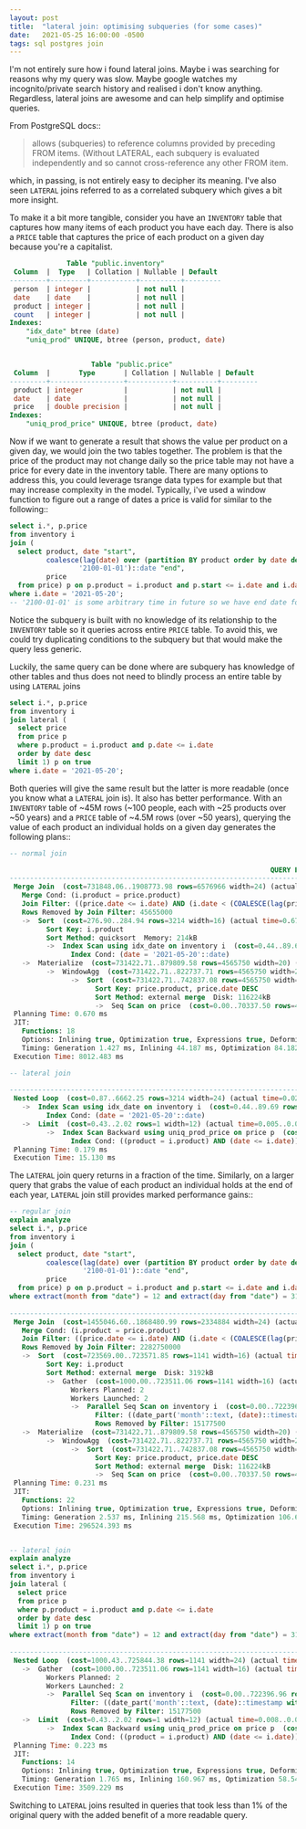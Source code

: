 ```yaml
---
layout: post
title:  "lateral join: optimising subqueries (for some cases)"
date:   2021-05-25 16:00:00 -0500
tags: sql postgres join
---
```


I'm not entirely sure how i found lateral joins. Maybe i was searching for reasons why my query
was slow. Maybe google watches my incognito/private search history and realised i don't know
anything. Regardless, lateral joins are awesome and can help simplify and optimise queries.

From PostgreSQL docs::

> allows (subqueries) to reference columns provided by preceding FROM items. (Without LATERAL,
> each subquery is evaluated independently and so cannot cross-reference any other FROM item.

which, in passing, is not entirely easy to decipher its meaning. I've also seen `LATERAL` joins
referred to as a correlated subquery which gives a bit more insight. 

To make it a bit more tangible, consider you have an `INVENTORY` table that captures how many items
of each product you have each day. There is also a `PRICE` table that captures the price of each
product on a given day because you're a capitalist.

```sql
              Table "public.inventory"
 Column  |  Type   | Collation | Nullable | Default
---------+---------+-----------+----------+---------
 person  | integer |           | not null |
 date    | date    |           | not null |
 product | integer |           | not null |
 count   | integer |           | not null |
Indexes:
    "idx_date" btree (date)
    "uniq_prod" UNIQUE, btree (person, product, date)


                    Table "public.price"
 Column  |       Type       | Collation | Nullable | Default
---------+------------------+-----------+----------+---------
 product | integer          |           | not null |
 date    | date             |           | not null |
 price   | double precision |           | not null |
Indexes:
    "uniq_prod_price" UNIQUE, btree (product, date)
```

Now if we want to generate a result that shows the value per product on a given day, we would join
the two tables together. The problem is that the price of the product may not change daily so the
price table may not have a price for every date in the inventory table. There are many options to
address this, you could leverage tsrange data types for example but that may increase complexity
in the model. Typically, i've used a window function to figure out a range of dates a price is
valid for similar to the following::

```sql
select i.*, p.price
from inventory i
join (
  select product, date "start",
         coalesce(lag(date) over (partition BY product order by date desc),
                 '2100-01-01')::date "end",
         price
  from price) p on p.product = i.product and p.start <= i.date and i.date < p.end
where i.date = '2021-05-20';
-- '2100-01-01' is some arbitrary time in future so we have end date for latest price
```

Notice the subquery is built with no knowledge of its relationship to the `INVENTORY` table so it
queries across entire `PRICE` table. To avoid this, we could try duplicating conditions to the
subquery but that would make the query less generic.

Luckily, the same query can be done where are subquery has knowledge of other tables and thus
does not need to blindly process an entire table by using `LATERAL` joins

```sql
select i.*, p.price
from inventory i
join lateral (
  select price
  from price p
  where p.product = i.product and p.date <= i.date
  order by date desc
  limit 1) p on true
where i.date = '2021-05-20';
```

Both queries will give the same result but the latter is more readable (once you know what a
`LATERAL` join is). It also has better performance. With an `INVENTORY` table of ~45M rows
(~100 people, each with ~25 products over ~50 years) and a `PRICE` table of ~4.5M rows (over ~50
years), querying the value of each product an individual holds on a given day generates the
following plans::

```sql
-- normal join

                                                                QUERY PLAN
------------------------------------------------------------------------------------------------------------------------------------------
 Merge Join  (cost=731848.06..1908773.98 rows=6576966 width=24) (actual time=2138.093..7967.517 rows=2500 loops=1)
   Merge Cond: (i.product = price.product)
   Join Filter: ((price.date <= i.date) AND (i.date < (COALESCE(lag(price.date) OVER (?), '2100-01-01'::date))))
   Rows Removed by Join Filter: 45655000
   ->  Sort  (cost=276.90..284.94 rows=3214 width=16) (actual time=0.677..1.140 rows=2500 loops=1)
         Sort Key: i.product
         Sort Method: quicksort  Memory: 214kB
         ->  Index Scan using idx_date on inventory i  (cost=0.44..89.69 rows=3214 width=16) (actual time=0.022..0.369 rows=2500 loops=1)
               Index Cond: (date = '2021-05-20'::date)
   ->  Materialize  (cost=731422.71..879809.58 rows=4565750 width=20) (actual time=1940.290..4673.601 rows=45657501 loops=1)
         ->  WindowAgg  (cost=731422.71..822737.71 rows=4565750 width=20) (actual time=1940.282..2154.701 rows=456576 loops=1)
               ->  Sort  (cost=731422.71..742837.08 rows=4565750 width=16) (actual time=1940.249..1990.298 rows=456577 loops=1)
                     Sort Key: price.product, price.date DESC
                     Sort Method: external merge  Disk: 116224kB
                     ->  Seq Scan on price  (cost=0.00..70337.50 rows=4565750 width=16) (actual time=0.016..352.202 rows=4565750 loops=1)
 Planning Time: 0.670 ms
 JIT:
   Functions: 18
   Options: Inlining true, Optimization true, Expressions true, Deforming true
   Timing: Generation 1.427 ms, Inlining 44.187 ms, Optimization 84.182 ms, Emission 60.225 ms, Total 190.021 ms
 Execution Time: 8012.483 ms

-- lateral join
                                                                       QUERY PLAN
--------------------------------------------------------------------------------------------------------------------------------------------------------
 Nested Loop  (cost=0.87..6662.25 rows=3214 width=24) (actual time=0.029..14.977 rows=2500 loops=1)
   ->  Index Scan using idx_date on inventory i  (cost=0.44..89.69 rows=3214 width=16) (actual time=0.010..0.397 rows=2500 loops=1)
         Index Cond: (date = '2021-05-20'::date)
   ->  Limit  (cost=0.43..2.02 rows=1 width=12) (actual time=0.005..0.006 rows=1 loops=2500)
         ->  Index Scan Backward using uniq_prod_price on price p  (cost=0.43..9695.44 rows=6088 width=12) (actual time=0.005..0.005 rows=1 loops=2500)
               Index Cond: ((product = i.product) AND (date <= i.date))
 Planning Time: 0.179 ms
 Execution Time: 15.130 ms
```

The `LATERAL` join query returns in a fraction of the time. Similarly, on a larger query that
grabs the value of each product an individual holds at the end of each year, `LATERAL` join still
provides marked performance gains::

```sql
-- regular join
explain analyze
select i.*, p.price
from inventory i
join (
  select product, date "start",
         coalesce(lag(date) over (partition BY product order by date desc),
                  '2100-01-01')::date "end",
         price
  from price) p on p.product = i.product and p.start <= i.date and i.date < p.end
where extract(month from "date") = 12 and extract(day from "date") = 31;
                                                                                                    QUERY PLAN                                             
-------------------------------------------------------------------------------------------------------------------------------------------------------------------------------------------------------------------
 Merge Join  (cost=1455046.60..1868480.99 rows=2334884 width=24) (actual time=5016.843..296495.753 rows=125000 loops=1)
   Merge Cond: (i.product = price.product)
   Join Filter: ((price.date <= i.date) AND (i.date < (COALESCE(lag(price.date) OVER (?), '2100-01-01'::date))))
   Rows Removed by Join Filter: 2282750000
   ->  Sort  (cost=723569.00..723571.85 rows=1141 width=16) (actual time=3081.470..3129.406 rows=125000 loops=1)
         Sort Key: i.product
         Sort Method: external merge  Disk: 3192kB
         ->  Gather  (cost=1000.00..723511.06 rows=1141 width=16) (actual time=211.294..3040.475 rows=125000 loops=1)
               Workers Planned: 2
               Workers Launched: 2
               ->  Parallel Seq Scan on inventory i  (cost=0.00..722396.96 rows=475 width=16) (actual time=223.979..2935.220 rows=41667 loops=3)
                     Filter: ((date_part('month'::text, (date)::timestamp without time zone) = '12'::double precision) AND (date_part('day'::text, (date)::timestamp without time zone) = '31'::double precision))
                     Rows Removed by Filter: 15177500
   ->  Materialize  (cost=731422.71..879809.58 rows=4565750 width=20) (actual time=1927.052..137719.308 rows=2282875001 loops=1)
         ->  WindowAgg  (cost=731422.71..822737.71 rows=4565750 width=20) (actual time=1927.047..2143.752 rows=456576 loops=1)
               ->  Sort  (cost=731422.71..742837.08 rows=4565750 width=16) (actual time=1927.020..1977.479 rows=456577 loops=1)
                     Sort Key: price.product, price.date DESC
                     Sort Method: external merge  Disk: 116224kB
                     ->  Seq Scan on price  (cost=0.00..70337.50 rows=4565750 width=16) (actual time=0.011..332.127 rows=4565750 loops=1)
 Planning Time: 0.231 ms
 JIT:
   Functions: 22
   Options: Inlining true, Optimization true, Expressions true, Deforming true
   Timing: Generation 2.537 ms, Inlining 215.568 ms, Optimization 106.636 ms, Emission 86.688 ms, Total 411.429 ms
 Execution Time: 296524.393 ms


-- lateral join
explain analyze
select i.*, p.price
from inventory i
join lateral (
  select price
  from price p
  where p.product = i.product and p.date <= i.date
  order by date desc
  limit 1) p on true
where extract(month from "date") = 12 and extract(day from "date") = 31;
                                                                                                 QUERY PLAN
-------------------------------------------------------------------------------------------------------------------------------------------------------------------------------------------------------------
 Nested Loop  (cost=1000.43..725844.38 rows=1141 width=24) (actual time=131.019..3501.278 rows=125000 loops=1)
   ->  Gather  (cost=1000.00..723511.06 rows=1141 width=16) (actual time=130.952..2388.902 rows=125000 loops=1)
         Workers Planned: 2
         Workers Launched: 2
         ->  Parallel Seq Scan on inventory i  (cost=0.00..722396.96 rows=475 width=16) (actual time=128.022..2826.574 rows=41667 loops=3)
               Filter: ((date_part('month'::text, (date)::timestamp without time zone) = '12'::double precision) AND (date_part('day'::text, (date)::timestamp without time zone) = '31'::double precision))
               Rows Removed by Filter: 15177500
   ->  Limit  (cost=0.43..2.02 rows=1 width=12) (actual time=0.008..0.008 rows=1 loops=125000)
         ->  Index Scan Backward using uniq_prod_price on price p  (cost=0.43..9695.44 rows=6088 width=12) (actual time=0.008..0.008 rows=1 loops=125000)
               Index Cond: ((product = i.product) AND (date <= i.date))
 Planning Time: 0.223 ms
 JIT:
   Functions: 14
   Options: Inlining true, Optimization true, Expressions true, Deforming true
   Timing: Generation 1.765 ms, Inlining 160.967 ms, Optimization 58.548 ms, Emission 40.490 ms, Total 261.770 ms
 Execution Time: 3509.229 ms
```

Switching to `LATERAL` joins resulted in queries that took less than 1% of the original query with
the added benefit of a more readable query.
